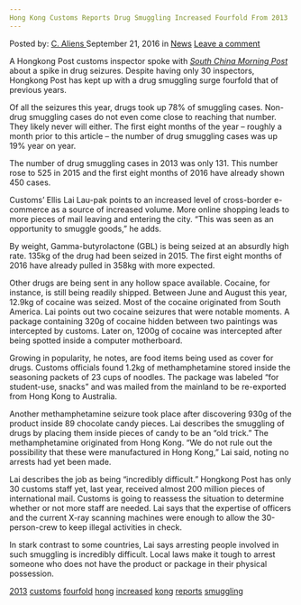 ```yaml
---
Hong Kong Customs Reports Drug Smuggling Increased Fourfold From 2013
---
```

<article class="post-listing post-15494 post type-post status-publish format-standard hentry category-news tag-620 tag-customs tag-fourfold tag-hong tag-increased tag-kong tag-reports tag-smuggling">
    <div class="post-inner">
        <span>Posted by: <a href="https://www.deepdotweb.com/author/caliens/" title="">C. Aliens </a></span>
    <span>September 21, 2016</span>
    <span>in <a href="https://www.deepdotweb.com/category/news/" rel="category tag">News</a></span>
    <span><a href="https://www.deepdotweb.com/2016/09/21/hong-kong-customs-reports-drug-smuggling-increased-fourfold-from-2013/#respond">Leave a comment</a></span>
    </p>
    <div class="clear"></div>
    <div class="entry">
    <p>A Hongkong Post customs inspector spoke with <a href="http://www.scmp.com/news/hong-kong/law-crime/article/2018394/hong-kong-customs-sees-drug-smuggling-mail-fourfold-only-30"><em>South China Morning Post</em></a> about a spike in drug seizures. Despite having only 30 inspectors, Hongkong Post has kept up with a drug smuggling surge fourfold that of previous years.</p>
    <p>Of all the seizures this year, drugs took up 78% of smuggling cases. Non-drug smuggling cases do not even come close to reaching that number. They likely never will either. The first eight months of the year – roughly a month prior to this article – the number of drug smuggling cases was up 19% year on year.</p>
    <p>The number of drug smuggling cases in 2013 was only 131. This number rose to 525 in 2015 and the first eight months of 2016 have already shown 450 cases.</p>
    <p>Customs’ Ellis Lai Lau-pak points to an increased level of cross-border e-commerce as a source of increased volume. More online shopping leads to more pieces of mail leaving and entering the city. “This was seen as an opportunity to smuggle goods,” he adds.</p>
    <p>By weight, Gamma-butyrolactone (GBL) is being seized at an absurdly high rate. 135kg of the drug had been seized in 2015. The first eight months of 2016 have already pulled in 358kg with more expected.</p>
    <p>Other drugs are being sent in any hollow space available. Cocaine, for instance, is still being readily shipped. Between June and August this year, 12.9kg of cocaine was seized. Most of the cocaine originated from South America. Lai points out two cocaine seizures that were notable moments. A package containing 320g of cocaine hidden between two paintings was intercepted by customs. Later on, 1200g of cocaine was intercepted after being spotted inside a computer motherboard.</p>
    <p>Growing in popularity, he notes, are food items being used as cover for drugs. Customs officials found 1.2kg of methamphetamine stored inside the seasoning packets of 23 cups of noodles. The package was labeled “for student-use, snacks” and was mailed from the mainland to be re-exported from Hong Kong to Australia.</p>
    <p>Another methamphetamine seizure took place after discovering 930g of the product inside 89 chocolate candy pieces. Lai describes the smuggling of drugs by placing them inside pieces of candy to be an “old trick.” The methamphetamine originated from Hong Kong. “We do not rule out the possibility that these were manufactured in Hong Kong,” Lai said, noting no arrests had yet been made.</p>
    <p>Lai describes the job as being “incredibly difficult.” Hongkong Post has only 30 customs staff yet, last year, received almost 200 million pieces of international mail. Customs is going to reassess the situation to determine whether or not more staff are needed. Lai says that the expertise of officers and the current X-ray scanning machines were enough to allow the 30-person-crew to keep illegal activities in check.</p>
    <p>In stark contrast to some countries, Lai says arresting people involved in such smuggling is incredibly difficult. Local laws make it tough to arrest someone who does not have the product or package in their physical possession.</p>
    </div>
    <a href="https://www.deepdotweb.com/tag/2013/" rel="tag">2013</a> <a href="https://www.deepdotweb.com/tag/customs/" rel="tag">customs</a>  <a href="https://www.deepdotweb.com/tag/fourfold/" rel="tag">fourfold</a> <a href="https://www.deepdotweb.com/tag/hong/" rel="tag">hong</a> <a href="https://www.deepdotweb.com/tag/increased/" rel="tag">increased</a> <a href="https://www.deepdotweb.com/tag/kong/" rel="tag">kong</a> <a href="https://www.deepdotweb.com/tag/reports/" rel="tag">reports</a> <a href="https://www.deepdotweb.com/tag/smuggling/" rel="tag">smuggling</a></span> <span style="display:none" class="updated">2016-09-21</span>
    <div style="display:none" class="vcard author" itemprop="author" itemscope itemtype="http://schema.org/Person"><strong class="fn" itemprop="name"><a href="https://www.deepdotweb.com/author/caliens/" title="Posts by C. Aliens" rel="author">C. Aliens</a></strong></div>
    </div>
</article>

